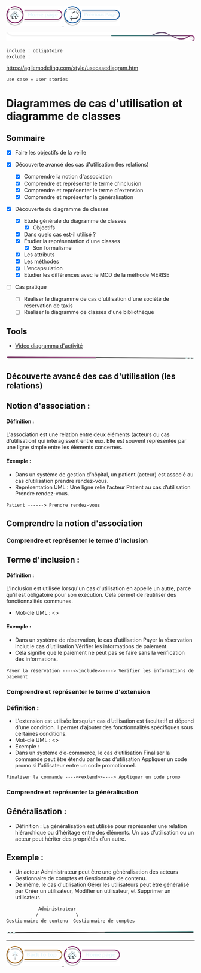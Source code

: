 <a href="/README.md">
  <img src="../../assets/button/home_page.png" alt="Home page" style="width: 150px; height: auto;">
</a>
<a href="/doc/liste_dailys.md">
  <img src="../../assets/button/previous_page.png" alt="Back to top" style="width: 150px; height: auto;">
</a>

![border](../../assets/line/border_deco_rt.png)

```
include : obligatoire
exclude :
```

https://agilemodeling.com/style/usecasediagram.htm

```
use case = user stories

```

# Diagrammes de cas d'utilisation et diagramme de classes

## Sommaire

- [x] Faire les objectifs de la veille

- [x] Découverte avancé des cas d'utilisation (les relations)
  - [x] Comprendre la notion d'association
  - [x] Comprendre et représenter le terme d'inclusion
  - [x] Comprendre et représenter le terme d'extension
  - [x] Comprendre et représenter la généralisation
- [x] Découverte du diagramme de classes
  - [x] Etude générale du diagramme de classes
    - [x] Objectifs
  - [x] Dans quels cas est-il utilisé ?
  - [x] Etudier la représentation d'une classes
    - [x] Son formalisme
  - [x] Les attributs
  - [x] Les méthodes
  - [x] L'encapsulation
  - [x] Etudier les différences avec le MCD de la méthode MERISE
- [ ] Cas pratique
  - [ ] Réaliser le diagramme de cas d'utilisation d'une société de réservation de taxis
  - [ ] Réaliser le diagramme de classes d'une bibliothèque

## Tools

- [Video diagramma d'activité ](https://www.youtube.com/watch?v=MbCDYFWWwEo)

<!-- ![border](assets/line/line_pink_point_l.png) -->

![border](../../assets/line/line-pink-point_l.png)

## Découverte avancé des cas d'utilisation (les relations)

## Notion d'association :

#### Définition :

L'association est une relation entre deux éléments (acteurs ou cas d'utilisation) qui interagissent entre eux. Elle est souvent représentée par une ligne simple entre les éléments concernés.

#### Exemple :

- Dans un système de gestion d’hôpital, un patient (acteur) est associé au cas d’utilisation prendre rendez-vous.
- Représentation UML : Une ligne relie l’acteur Patient au cas d’utilisation Prendre rendez-vous.

```
Patient ------> Prendre rendez-vous
```

## Comprendre la notion d'association

### Comprendre et représenter le terme d'inclusion

## Terme d'inclusion :

#### Définition :

L'inclusion est utilisée lorsqu'un cas d'utilisation en appelle un autre, parce qu'il est obligatoire pour son exécution. Cela permet de réutiliser des fonctionnalités communes.

- Mot-clé UML : <<include>>

#### Exemple :

- Dans un système de réservation, le cas d’utilisation Payer la réservation inclut le cas d’utilisation Vérifier les informations de paiement.
- Cela signifie que le paiement ne peut pas se faire sans la vérification des informations.

```
Payer la réservation ----<<include>>----> Vérifier les informations de paiement
```

### Comprendre et représenter le terme d'extension

### Définition :

- L'extension est utilisée lorsqu’un cas d’utilisation est facultatif et dépend d'une condition. Il permet d’ajouter des fonctionnalités spécifiques sous certaines conditions.
- Mot-clé UML : <<extend>>
- Exemple :
- Dans un système d’e-commerce, le cas d’utilisation Finaliser la commande peut être étendu par le cas d’utilisation Appliquer un code promo si l’utilisateur entre un code promotionnel.

```
Finaliser la commande ----<<extend>>----> Appliquer un code promo
```

### Comprendre et représenter la généralisation

## Généralisation :

- Définition : La généralisation est utilisée pour représenter une relation hiérarchique ou d’héritage entre des éléments. Un cas d’utilisation ou un acteur peut hériter des propriétés d’un autre.

## Exemple :

- Un acteur Administrateur peut être une généralisation des acteurs Gestionnaire de comptes et Gestionnaire de contenu.
- De même, le cas d'utilisation Gérer les utilisateurs peut être généralisé par Créer un utilisateur, Modifier un utilisateur, et Supprimer un utilisateur.

```
            Administrateur
           /              \
Gestionnaire de contenu  Gestionnaire de comptes
```

![border](../../assets/line/line-teal-point_r.png)

---

<a href="#sommaire">
  <img src="../../assets/button/back_to_top.png" alt="Back to top" style="width: 150px; height: auto;">
</a>
<a href="/README.md">
  <img src="../../assets/button/home_page.png" alt="Home page" style="width: 150px; height: auto;">
</a>
